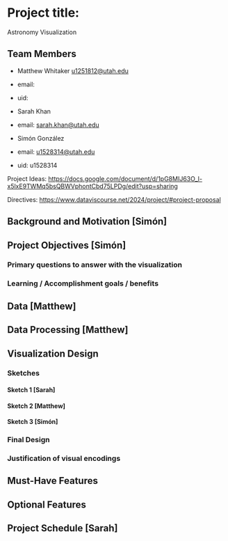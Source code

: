 # Project title:

Astronomy Visualization

## Team Members

- Matthew Whitaker u1251812@utah.edu
- email:
- uid:

- Sarah Khan
- email: sarah.khan@utah.edu


- Simón González
- email: u1528314@utah.edu
- uid: u1528314

Project Ideas: https://docs.google.com/document/d/1pG8MIJ63O_l-x5lxE9TWMq5bsQBWVphontCbd75LPDg/edit?usp=sharing

Directives: https://www.dataviscourse.net/2024/project/#project-proposal


## Background and Motivation [Simón]

## Project Objectives [Simón]

### Primary questions to answer with the visualization

### Learning / Accomplishment goals / benefits

## Data [Matthew]

## Data Processing [Matthew]

## Visualization Design

### Sketches
#### Sketch 1 [Sarah]

#### Sketch 2 [Matthew]

#### Sketch 3 [Simón]

### Final Design

### Justification of visual encodings

## Must-Have Features

## Optional Features

## Project Schedule [Sarah]


